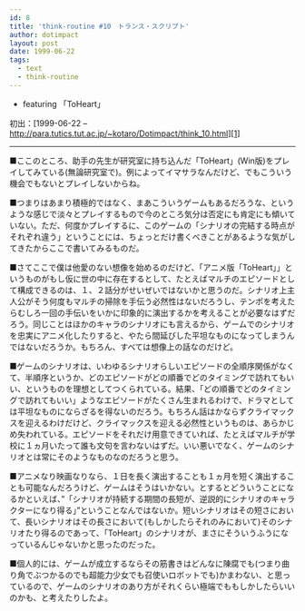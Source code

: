 ```yaml
---
id: 8
title: 'think-routine #10　トランス・スクリプト'
author: dotimpact
layout: post
date: 1999-06-22
tags:
  - text
  - think-routine
---
```

  * featuring 「ToHeart」

初出：[1999-06-22 &#8211; http://para.tutics.tut.ac.jp/~kotaro/Dotimpact/think_10.html][1]

<!--more-->

* * *

■ここのところ、助手の先生が研究室に持ち込んだ「ToHeart」(Win版)をプレイしてみている(無論研究室で)。例によってイマサラなんだけど、でもこういう機会でもないとプレイしないからね。

■つまりはあまり積極的ではなく、まあこういうゲームもあるだろうな、というような感じで淡々とプレイするもので今のところ気分は否定にも肯定にも傾いていない。ただ、何度かプレイするに、このゲームの「シナリオの完結する時点がそれぞれ違う」ということには、ちょっとだけ書くべきことがあるような気がしてきたからここで書いてみるものだ。

■さてここで僕は他愛のない想像を始めるのだけど、「アニメ版「ToHeart」」というものがもし仮に世の中に存在するとして、たとえばマルチのエピソードとして構成できるのは、１、２話分がせいぜいではないかと思うのだ。シナリオ上主人公がそう何度もマルチの掃除を手伝う必然性はないだろうし、テンポを考えたらむしろ一回の手伝いをいかに印象的に演出するかを考えることが必要なはずだろう。同じことはほかのキャラのシナリオにも言えるから、ゲームでのシナリオを忠実にアニメ化したりすると、やたら間延びした平坦なものになってしまうんではないだろうか。もちろん、すべては想像上の話なのだけど。

■ゲームのシナリオは、いわゆるシナリオらしいエピソードの全順序関係がなくて、半順序というか、どのエピソードがどの順番でどのタイミングで訪れてもいい、というものを理想としてつくられている。結果、「どの順番でどのタイミングで訪れてもいい」ようなエピソードがたくさん生まれるわけで、ドラマとしては平坦なものにならざるを得ないのだろう。もちろん話はかならずクライマックスを迎えるわけだけど、クライマックスを迎える必然性というものは、あらかじめ失われている。エピソードをそれだけ用意できていれば、たとえばマルチが学校に１ヵ月いたって誰も文句を言わないはずだ。いい悪いでなく、ゲームのシナリオとは常にそのようなものなのだろうと思う。

■アニメなり映画なりなら、１日を長く演出することも１ヵ月を短く演出することも可能なんだろうけど、ゲームはそうはいかない。とするとどういうことになるかといえば、&#8221;「シナリオが持続する期間の長短が、逆説的にシナリオのキャラクターになり得る」&#8221;ということなんではないか。短いシナリオはその短さにおいて、長いシナリオはその長さにおいて(もしかしたらそれのみにおいて)そのシナリオたり得るのであって、「ToHeart」のシナリオが、まさにそういうふうになっているんじゃないかと思ったのだった。

■個人的には、ゲームが成立するならその筋書きはどんなに陳腐でも(つまり曲り角でぶつかるのでも超能力少女でも召使いロボットでも)かまわない、と思っているので、ゲームのシナリオのあり方がそれくらい極端でももしかしたらいいのかも、と考えたりしたよ。

 [1]: http://web.archive.org/web/*/http://para.tutics.tut.ac.jp/~kotaro/Dotimpact/think_10.html
